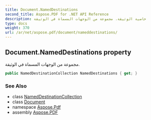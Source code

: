 ```yaml
---
title: Document.NamedDestinations
second_title: Aspose.PDF for .NET API Reference
description: خاصية الوثيقة. مجموعة من الوجهات المسماة في الوثيقة
type: docs
weight: 370
url: /ar/net/aspose.pdf/document/nameddestinations/
---
```

## Document.NamedDestinations property

مجموعة من الوجهات المسماة في الوثيقة.

```csharp
public NamedDestinationCollection NamedDestinations { get; }
```

### See Also

* class [NamedDestinationCollection](../../nameddestinationcollection/)
* class [Document](../)
* namespace [Aspose.Pdf](../../../aspose.pdf/)
* assembly [Aspose.PDF](../../../)